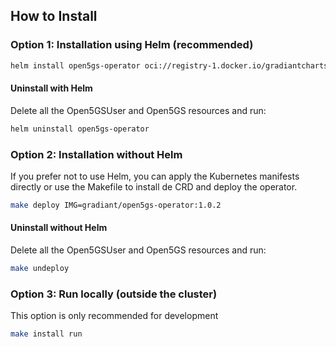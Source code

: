 ## How to Install

### Option 1: Installation using Helm (recommended)
```bash
helm install open5gs-operator oci://registry-1.docker.io/gradiantcharts/open5gs-operator --version 1.0.2
```

#### Uninstall with Helm

Delete all the Open5GSUser and Open5GS resources and run:

```bash
helm uninstall open5gs-operator 
   ```

### Option 2: Installation without Helm

If you prefer not to use Helm, you can apply the Kubernetes manifests directly or use the Makefile to install de CRD and deploy the operator.

```bash
make deploy IMG=gradiant/open5gs-operator:1.0.2
```

#### Uninstall without Helm

Delete all the Open5GSUser and Open5GS resources and run:

```bash
make undeploy
```

### Option 3: Run locally (outside the cluster)

This option is only recommended for development

```bash
make install run
```